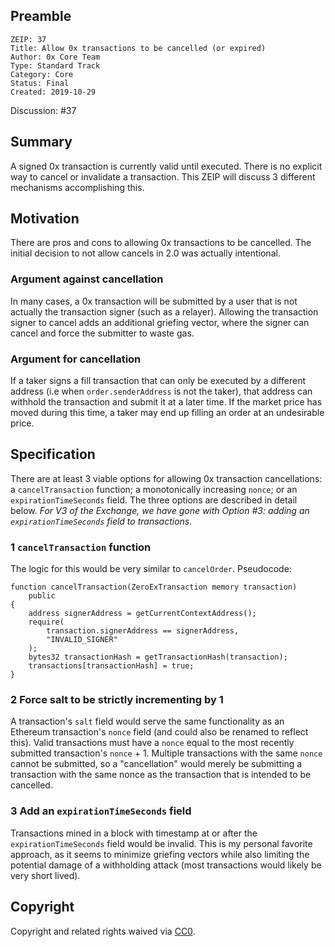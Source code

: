 ## Preamble

```
ZEIP: 37
Title: Allow 0x transactions to be cancelled (or expired)
Author: 0x Core Team
Type: Standard Track
Category: Core
Status: Final
Created: 2019-10-29
```

Discussion: #37


## Summary
A signed 0x transaction is currently valid until executed. There is no explicit way to cancel or invalidate a transaction. This ZEIP will discuss 3 different mechanisms accomplishing this.

## Motivation
There are pros and cons to allowing 0x transactions to be cancelled. The initial decision to not allow cancels in 2.0 was actually intentional.

### Argument against cancellation
In many cases, a 0x transaction will be submitted by a user that is not actually the transaction signer (such as a relayer). Allowing the transaction signer to cancel adds an additional griefing vector, where the signer can cancel and force the submitter to waste gas.

### Argument for cancellation
If a taker signs a fill transaction that can only be executed by a different address (i.e when `order.senderAddress` is not the taker), that address can withhold the transaction and submit it at a later time. If the market price has moved during this time, a taker may end up filling an order at an undesirable price.

## Specification
There are at least 3 viable options for allowing 0x transaction cancellations: a `cancelTransaction` function; a monotonically increasing `nonce`; or an `expirationTimeSeconds` field. The three options are described in detail below. *For V3 of the Exchange, we have gone with Option #3: adding an `expirationTimeSeconds` field to transactions*.

### 1 `cancelTransaction` function
The logic for this would be very similar to `cancelOrder`. Pseudocode:

```
function cancelTransaction(ZeroExTransaction memory transaction)
    public
{
    address signerAddress = getCurrentContextAddress();
    require(
        transaction.signerAddress == signerAddress,
        "INVALID_SIGNER"
    );
    bytes32 transactionHash = getTransactionHash(transaction);
    transactions[transactionHash] = true;
}
```

### 2 Force salt to be strictly incrementing by 1
A transaction's `salt` field would serve the same functionality as an Ethereum transaction's `nonce` field (and could also be renamed to reflect this). Valid transactions must have a `nonce` equal to the most recently submitted transaction's `nonce` + 1. Multiple transactions with the same `nonce` cannot be submitted, so a "cancellation" would merely be submitting a transaction with the same nonce as the transaction that is intended to be cancelled.

### 3 Add an `expirationTimeSeconds` field
Transactions mined in a block with timestamp at or after the `expirationTimeSeconds` field would be invalid. This is my personal favorite approach, as it seems to minimize griefing vectors while also limiting the potential damage of a withholding attack (most transactions would likely be very short lived).



## Copyright

Copyright and related rights waived via [CC0](https://creativecommons.org/publicdomain/zero/1.0/).

